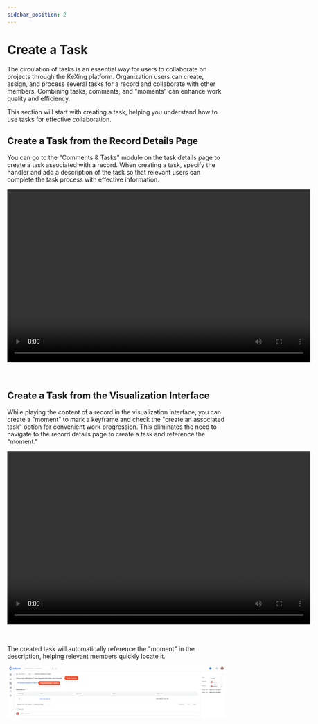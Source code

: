```yaml
---
sidebar_position: 2
---
```


# Create a Task

The circulation of tasks is an essential way for users to collaborate on projects through the KeXing platform. Organization users can create, assign, and process several tasks for a record and collaborate with other members. Combining tasks, comments, and "moments" can enhance work quality and efficiency.

This section will start with creating a task, helping you understand how to use tasks for effective collaboration.

## Create a Task from the Record Details Page

You can go to the "Comments & Tasks" module on the task details page to create a task associated with a record. When creating a task, specify the handler and add a description of the task so that relevant users can complete the task process with effective information.

<video src="https://coscene-artifacts-prod.oss-cn-hangzhou.aliyuncs.com/docs/en/4-recipes/5-task-and-comment/create-task.mp4" controls="controls" width="700" height="400"></video>

<br />

## Create a Task from the Visualization Interface

While playing the content of a record in the visualization interface, you can create a "moment" to mark a keyframe and check the "create an associated task" option for convenient work progression. This eliminates the need to navigate to the record details page to create a task and reference the "moment."

<video src="https://coscene-artifacts-prod.oss-cn-hangzhou.aliyuncs.com/docs/en/4-recipes/5-task-and-comment/create-task-from-moment.mp4" controls="controls" width="700" height="400"></video>

<br />

The created task will automatically reference the "moment" in the description, helping relevant members quickly locate it.

![task-moment](../img/task-moment.png)

<br />
